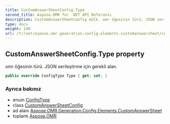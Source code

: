 ```yaml
---
title: CustomAnswerSheetConfig.Type
second_title: Aspose.OMR for .NET API Referansı
description: CustomAnswerSheetConfig mülk. omr öğesinin türü. JSON serileştirme için gerekli alan.
type: docs
weight: 140
url: /tr/net/aspose.omr.generation.config.elements.customanswersheet/customanswersheetconfig/type/
---
```

## CustomAnswerSheetConfig.Type property

omr öğesinin türü. JSON serileştirme için gerekli alan.

```csharp
public override ConfigType Type { get; set; }
```

### Ayrıca bakınız

* enum [ConfigType](../../../aspose.omr.generation.config.enums/configtype/)
* class [CustomAnswerSheetConfig](../)
* ad alanı [Aspose.OMR.Generation.Config.Elements.CustomAnswerSheet](../../customanswersheetconfig/)
* toplantı [Aspose.OMR](../../../)



